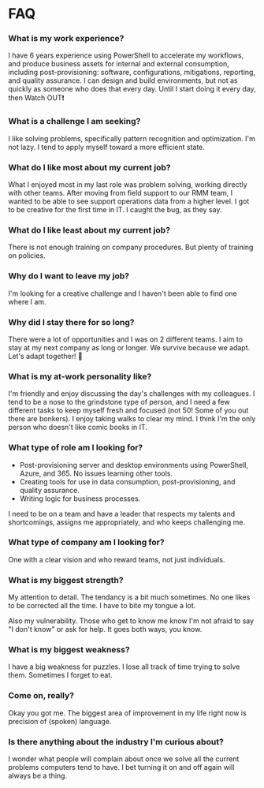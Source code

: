 # FAQ

### What is my work experience? 
I have 6 years experience using PowerShell to accelerate my workflows, and produce business assets for internal and external consumption, including post-provisioning: software, configurations, mitigations, reporting, and quality assurance. I can design and build environments, but not as quickly as someone who does that every day. Until I start doing it every day, then Watch OUT❗️


### What is a challenge I am seeking?
I like solving problems, specifically pattern recognition and optimization. 
I'm not lazy. I tend to apply myself toward a more efficient state. 


### What do I like most about my current job?
What I enjoyed most in my last role was problem solving, working directly with other teams. 
After moving from field support to our RMM team, I wanted to be able to see support operations data from a higher level. I got to be creative for the first time in IT. I caught the bug, as they say. 


### What do I like least about my current job?
There is not enough training on company procedures. But plenty of training on policies. 


### Why do I want to leave my job?
I'm looking for a creative challenge and I haven't been able to find one where I am.


### Why did I stay there for so long?
There were a lot of opportunities and I was on 2 different teams. I aim to stay at my next company as long or longer. We survive because we adapt. Let's adapt together! 🤝


### What is my at-work personality like?
I'm friendly and enjoy discussing the day's challenges with my colleagues. I tend to be a nose to the grindstone type of person, and I need a few different tasks to keep myself fresh and focused (not 50! Some of you out there are bonkers). I enjoy taking walks to clear my mind. I think I'm the only person who doesn't like comic books in IT. 


### What type of role am I looking for?
- Post-provisioning server and desktop environments using PowerShell, Azure, and 365. No issues learning other tools. 
- Creating tools for use in data consumption, post-provisioning, and quality assurance. 
- Writing logic for business processes. 

I need to be on a team and have a leader that respects my talents and shortcomings, assigns me appropriately, and who keeps challenging me. 


### What type of company am I looking for?
One with a clear vision and who reward teams, not just individuals. 


### What is my biggest strength?
My attention to detail. The tendancy is a bit much sometimes. No one likes to be corrected all the time. I have to bite my tongue a lot. 

Also my vulnerability. Those who get to know me know I'm not afraid to say "I don't know" or ask for help. It goes both ways, you know. 


### What is my biggest weakness?
I have a big weakness for puzzles. I lose all track of time trying to solve them. Sometimes I forget to eat. 


### Come on, really?
Okay you got me. The biggest area of improvement in my life right now is precision of (spoken) language. 


### Is there anything about the industry I'm curious about?
I wonder what people will complain about once we solve all the current problems computers tend to have. I bet turning it on and off again will always be a thing. 

